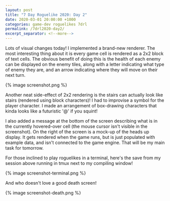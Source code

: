 ```yaml
---
layout: post
title: "7 Day Roguelike 2020: Day 2"
date: 2020-03-01 20:00:00 +1000
categories: game-dev roguelikes 7drl
permalink: /7drl2020-day2/
excerpt_separator: <!--more-->
---
```


Lots of visual changes today! I implemented a brand-new renderer. The most interesting thing about it
is every game cell is rendered as a 2x2 block of text cells. The obvious benefit of doing this is
the health of each enemy can be displayed on the enemy tiles, along with a letter indicating what
type of enemy they are, and an arrow indicating where they will move on their next turn.

{% image screenshot.png %}

Another neat side-effect of 2x2 rendering is the stairs can actually look like stairs (rendered using block characters)! I had to improvise a symbol for
the player character. I made an arrangement of box-drawing characters that kinda looks like a futuristic '@' if you squint!

<!--more-->

I also added a message at the bottom of the screen describing what is in the currently hovered-over cell
(the mouse cursor isn't visible in the screenshot). On the right of the screen is a mock-up of the heads up display.
It gets rendered when the game runs, but is just populated with example data, and isn't connected to the game engine.
That will be my main task for tomorrow.

For those inclined to play roguelikes in a terminal, here's the save from my session above running in tmux
next to my compiling window!

{% image screenshot-terminal.png %}

And who doesn't love a good death screen!

{% image screenshot-death.png %}

